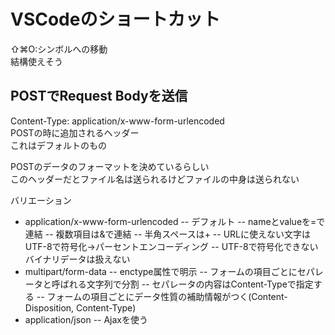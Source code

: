 # VSCodeのショートカット
⇧⌘O:シンボルへの移動  
結構使えそう

## POSTでRequest Bodyを送信
Content-Type: application/x-www-form-urlencoded  
POSTの時に追加されるヘッダー  
これはデフォルトのもの

POSTのデータのフォーマットを決めているらしい  
このヘッダーだとファイル名は送られるけどファイルの中身は送られない

バリエーション
- application/x-www-form-urlencoded
-- デフォルト
-- nameとvalueを=で連結
-- 複数項目は&で連結
-- 半角スペースは+
-- URLに使えない文字はUTF-8で符号化->パーセントエンコーディング
-- UTF-8で符号化できないバイナリデータは扱えない
- multipart/form-data
-- enctype属性で明示
-- フォームの項目ごとにセパレータと呼ばれる文字列で分割
-- セパレータの内容はContent-Typeで指定する
-- フォームの項目ごとにデータ性質の補助情報がつく(Content-Disposition, Content-Type)
- application/json
-- Ajaxを使う